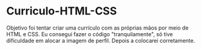 # Curriculo-HTML-CSS
Objetivo foi tentar criar uma currículo com as próprias mãos por meio de HTML e CSS. Eu consegui fazer o código "tranquilamente", só tive dificuldade em alocar a imagem de perfil. Depois a colocarei corretamente.
